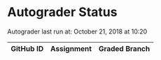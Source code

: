 # Autograder Status
Autograder last run at: October 21, 2018 at 10:20

| GitHub ID | Assignment | Graded Branch |
|-----------|------------|---------------|
